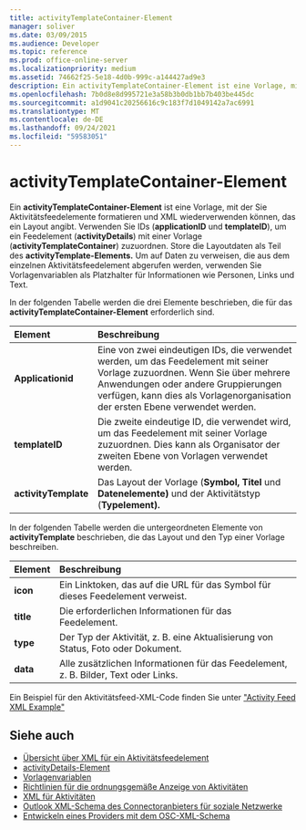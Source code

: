 ```yaml
---
title: activityTemplateContainer-Element
manager: soliver
ms.date: 03/09/2015
ms.audience: Developer
ms.topic: reference
ms.prod: office-online-server
ms.localizationpriority: medium
ms.assetid: 74662f25-5e18-4d0b-999c-a144427ad9e3
description: Ein activityTemplateContainer-Element ist eine Vorlage, mit der Sie Aktivitätsfeedelemente formatieren und XML wiederverwenden können, das ein Layout angibt.
ms.openlocfilehash: 7b0d8e8d995721e3a58b3b0db1bb7b403be445dc
ms.sourcegitcommit: a1d9041c20256616c9c183f7d1049142a7ac6991
ms.translationtype: MT
ms.contentlocale: de-DE
ms.lasthandoff: 09/24/2021
ms.locfileid: "59583051"
---
```

# <a name="activitytemplatecontainer-element"></a>activityTemplateContainer-Element

Ein **activityTemplateContainer-Element** ist eine Vorlage, mit der Sie Aktivitätsfeedelemente formatieren und XML wiederverwenden können, das ein Layout angibt. Verwenden Sie IDs (**applicationID** und **templateID**), um ein Feedelement (**activityDetails**) mit einer Vorlage (**activityTemplateContainer**) zuzuordnen. Store die Layoutdaten als Teil des **activityTemplate-Elements.** Um auf Daten zu verweisen, die aus dem einzelnen Aktivitätsfeedelement abgerufen werden, verwenden Sie Vorlagenvariablen als Platzhalter für Informationen wie Personen, Links und Text. 
  
In der folgenden Tabelle werden die drei Elemente beschrieben, die für das **activityTemplateContainer-Element** erforderlich sind. 
  
|**Element**|**Beschreibung**|
|:-----|:-----|
|**Applicationid** <br/> |Eine von zwei eindeutigen IDs, die verwendet werden, um das Feedelement mit seiner Vorlage zuzuordnen. Wenn Sie über mehrere Anwendungen oder andere Gruppierungen verfügen, kann dies als Vorlagenorganisation der ersten Ebene verwendet werden.  <br/> |
|**templateID** <br/> |Die zweite eindeutige ID, die verwendet wird, um das Feedelement mit seiner Vorlage zuzuordnen. Dies kann als Organisator der zweiten Ebene von Vorlagen verwendet werden.  <br/> |
|**activityTemplate** <br/> |Das Layout der Vorlage (**Symbol,** **Titel** und **Datenelemente)** und der Aktivitätstyp (**Typelement).**  <br/> |
   
In der folgenden Tabelle werden die untergeordneten Elemente von **activityTemplate** beschrieben, die das Layout und den Typ einer Vorlage beschreiben.
  
|**Element**|**Beschreibung**|
|:-----|:-----|
|**icon** <br/> |Ein Linktoken, das auf die URL für das Symbol für dieses Feedelement verweist.  <br/> |
|**title** <br/> |Die erforderlichen Informationen für das Feedelement.  <br/> |
|**type** <br/> |Der Typ der Aktivität, z. B. eine Aktualisierung von Status, Foto oder Dokument.  <br/> |
|**data** <br/> |Alle zusätzlichen Informationen für das Feedelement, z. B. Bilder, Text oder Links.  <br/> |
   
Ein Beispiel für den Aktivitätsfeed-XML-Code finden Sie unter ["Activity Feed XML Example"](activity-feed-xml-example.md)
  
## <a name="see-also"></a>Siehe auch

- [Übersicht über XML für ein Aktivitätsfeedelement](overview-of-xml-for-an-activity-feed-item.md)  
- [activityDetails-Element](activitydetails-element.md)  
- [Vorlagenvariablen](template-variables.md)  
- [Richtlinien für die ordnungsgemäße Anzeige von Aktivitäten](guidelines-for-properly-displaying-activities.md)  
- [XML für Aktivitäten](xml-for-activities.md)  
- [Outlook XML-Schema des Connectoranbieters für soziale Netzwerke](outlook-social-connector-provider-xml-schema.md)
- [Entwickeln eines Providers mit dem OSC-XML-Schema](developing-a-provider-with-the-osc-xml-schema.md)

